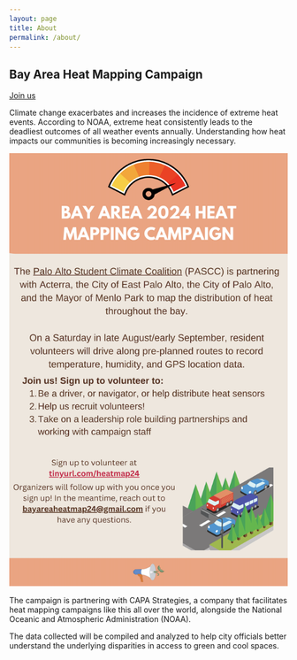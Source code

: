 ```yaml
---
layout: page
title: About
permalink: /about/
---
```


## Bay Area Heat Mapping Campaign ##
[Join us](https://docs.google.com/forms/d/e/1FAIpQLSefdzT36AMtDJTZoYf4KSVVTP8T2kH7KcHr3QkAhTYELuy9bg/viewform)

Climate change exacerbates and increases the incidence of extreme heat events. According to NOAA, extreme heat consistently leads to the deadliest outcomes of all weather events annually. Understanding how heat impacts our communities is becoming increasingly necessary.

![image](images/image001.png)

The campaign is partnering with CAPA Strategies, a company that facilitates heat mapping campaigns like this all over the world, alongside the National Oceanic and Atmospheric Administration (NOAA).

The data collected will be compiled and analyzed to help city officials better understand the underlying disparities in access to green and cool spaces. 


